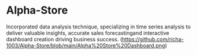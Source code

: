 # Alpha-Store
Incorporated data analysis technique, specializing in time series analysis to deliver valuable insights, accurate sales forecastingand interactive dashboard creation driving business success.
(https://github.com/richa-1003/Alpha-Store/blob/main/Alpha%20Store%20Dashboard.png)
